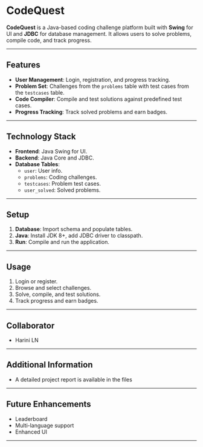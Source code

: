 # CodeQuest

**CodeQuest** is a Java-based coding challenge platform built with **Swing** for UI and **JDBC** for database management. It allows users to solve problems, compile code, and track progress.

---

## Features

- **User Management**: Login, registration, and progress tracking.
- **Problem Set**: Challenges from the `problems` table with test cases from the `testcases` table.
- **Code Compiler**: Compile and test solutions against predefined test cases.
- **Progress Tracking**: Track solved problems and earn badges.

---

## Technology Stack

- **Frontend**: Java Swing for UI.
- **Backend**: Java Core and JDBC.
- **Database Tables**:
  - `user`: User info.
  - `problems`: Coding challenges.
  - `testcases`: Problem test cases.
  - `user_solved`: Solved problems.

---

## Setup

1. **Database**: Import schema and populate tables.
2. **Java**: Install JDK 8+, add JDBC driver to classpath.
3. **Run**: Compile and run the application.

---

## Usage

1. Login or register.
2. Browse and select challenges.
3. Solve, compile, and test solutions.
4. Track progress and earn badges.

---

## Collaborator

- Harini LN

---

## Additional Information

- A detailed project report is available in the files 

---

## Future Enhancements

- Leaderboard
- Multi-language support
- Enhanced UI

---


